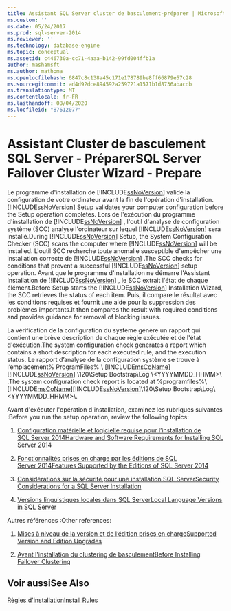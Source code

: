 ```yaml
---
title: Assistant SQL Server cluster de basculement-préparer | Microsoft Docs
ms.custom: ''
ms.date: 05/24/2017
ms.prod: sql-server-2014
ms.reviewer: ''
ms.technology: database-engine
ms.topic: conceptual
ms.assetid: c446730a-cc71-4aaa-b142-99fd004ffb1a
author: mashamsft
ms.author: mathoma
ms.openlocfilehash: 6847c8c138a45c171e178789be8ff66879e57c28
ms.sourcegitcommit: ad4d92dce894592a259721a1571b1d8736abacdb
ms.translationtype: MT
ms.contentlocale: fr-FR
ms.lasthandoff: 08/04/2020
ms.locfileid: "87612077"
---
```

# <a name="sql-server-failover-cluster-wizard---prepare"></a><span data-ttu-id="f6d34-102">Assistant Cluster de basculement SQL Server - Préparer</span><span class="sxs-lookup"><span data-stu-id="f6d34-102">SQL Server Failover Cluster Wizard - Prepare</span></span>
  <span data-ttu-id="f6d34-103">Le programme d'installation de [!INCLUDE[ssNoVersion](../../includes/ssnoversion-md.md)] valide la configuration de votre ordinateur avant la fin de l'opération d'installation.</span><span class="sxs-lookup"><span data-stu-id="f6d34-103">[!INCLUDE[ssNoVersion](../../includes/ssnoversion-md.md)] Setup validates your computer configuration before the Setup operation completes.</span></span> <span data-ttu-id="f6d34-104">Lors de l'exécution du programme d'installation de [!INCLUDE[ssNoVersion](../../includes/ssnoversion-md.md)] , l'outil d'analyse de configuration système (SCC) analyse l'ordinateur sur lequel [!INCLUDE[ssNoVersion](../../includes/ssnoversion-md.md)] sera installé.</span><span class="sxs-lookup"><span data-stu-id="f6d34-104">During [!INCLUDE[ssNoVersion](../../includes/ssnoversion-md.md)] Setup, the System Configuration Checker (SCC) scans the computer where [!INCLUDE[ssNoVersion](../../includes/ssnoversion-md.md)] will be installed.</span></span> <span data-ttu-id="f6d34-105">L'outil SCC recherche toute anomalie susceptible d'empêcher une installation correcte de [!INCLUDE[ssNoVersion](../../includes/ssnoversion-md.md)] .</span><span class="sxs-lookup"><span data-stu-id="f6d34-105">The SCC checks for conditions that prevent a successful [!INCLUDE[ssNoVersion](../../includes/ssnoversion-md.md)] setup operation.</span></span> <span data-ttu-id="f6d34-106">Avant que le programme d'installation ne démarre l'Assistant Installation de [!INCLUDE[ssNoVersion](../../includes/ssnoversion-md.md)] , le SCC extrait l'état de chaque élément.</span><span class="sxs-lookup"><span data-stu-id="f6d34-106">Before Setup starts the [!INCLUDE[ssNoVersion](../../includes/ssnoversion-md.md)] Installation Wizard, the SCC retrieves the status of each item.</span></span> <span data-ttu-id="f6d34-107">Puis, il compare le résultat avec les conditions requises et fournit une aide pour la suppression des problèmes importants.</span><span class="sxs-lookup"><span data-stu-id="f6d34-107">It then compares the result with required conditions and provides guidance for removal of blocking issues.</span></span>  
  
 <span data-ttu-id="f6d34-108">La vérification de la configuration du système génère un rapport qui contient une brève description de chaque règle exécutée et de l'état d'exécution.</span><span class="sxs-lookup"><span data-stu-id="f6d34-108">The system configuration check generates a report which contains a short description for each executed rule, and the execution status.</span></span> <span data-ttu-id="f6d34-109">Le rapport d’analyse de la configuration système se trouve à l’emplacement% ProgramFiles% \\ [!INCLUDE[msCoName](../../includes/msconame-md.md)] [!INCLUDE[ssNoVersion](../../includes/ssnoversion-md.md)] \120\Setup Bootstrap\Log \\<YYYYMMDD_HHMM>\\ .</span><span class="sxs-lookup"><span data-stu-id="f6d34-109">The system configuration check report is located at %programfiles%\\[!INCLUDE[msCoName](../../includes/msconame-md.md)][!INCLUDE[ssNoVersion](../../includes/ssnoversion-md.md)]\120\Setup Bootstrap\Log\\<YYYYMMDD_HHMM>\\.</span></span>  
  
 <span data-ttu-id="f6d34-110">Avant d'exécuter l'opération d'installation, examinez les rubriques suivantes :</span><span class="sxs-lookup"><span data-stu-id="f6d34-110">Before you run the setup operation, review the following topics:</span></span>  
  
1.  [<span data-ttu-id="f6d34-111">Configuration matérielle et logicielle requise pour l’installation de SQL Server 2014</span><span class="sxs-lookup"><span data-stu-id="f6d34-111">Hardware and Software Requirements for Installing SQL Server 2014</span></span>](hardware-and-software-requirements-for-installing-sql-server.md)  
  
2.  [<span data-ttu-id="f6d34-112">Fonctionnalités prises en charge par les éditions de SQL Server 2014</span><span class="sxs-lookup"><span data-stu-id="f6d34-112">Features Supported by the Editions of SQL Server 2014</span></span>](../../../2014/getting-started/features-supported-by-the-editions-of-sql-server-2014.md)  
  
3.  [<span data-ttu-id="f6d34-113">Considérations sur la sécurité pour une installation SQL Server</span><span class="sxs-lookup"><span data-stu-id="f6d34-113">Security Considerations for a SQL Server Installation</span></span>](../../../2014/sql-server/install/security-considerations-for-a-sql-server-installation.md)  
  
4.  [<span data-ttu-id="f6d34-114">Versions linguistiques locales dans SQL Server</span><span class="sxs-lookup"><span data-stu-id="f6d34-114">Local Language Versions in SQL Server</span></span>](../../../2014/sql-server/install/local-language-versions-in-sql-server.md)  
  
 <span data-ttu-id="f6d34-115">Autres références :</span><span class="sxs-lookup"><span data-stu-id="f6d34-115">Other references:</span></span>  
  
1.  [<span data-ttu-id="f6d34-116">Mises à niveau de la version et de l’édition prises en charge</span><span class="sxs-lookup"><span data-stu-id="f6d34-116">Supported Version and Edition Upgrades</span></span>](../../database-engine/install-windows/supported-version-and-edition-upgrades.md)  
  
2.  [<span data-ttu-id="f6d34-117">Avant l'installation du clustering de basculement</span><span class="sxs-lookup"><span data-stu-id="f6d34-117">Before Installing Failover Clustering</span></span>](../failover-clusters/install/before-installing-failover-clustering.md)  
  
## <a name="see-also"></a><span data-ttu-id="f6d34-118">Voir aussi</span><span class="sxs-lookup"><span data-stu-id="f6d34-118">See Also</span></span>  
 [<span data-ttu-id="f6d34-119">Règles d'installation</span><span class="sxs-lookup"><span data-stu-id="f6d34-119">Install Rules</span></span>](../../../2014/sql-server/install/install-rules.md)  
  
  
